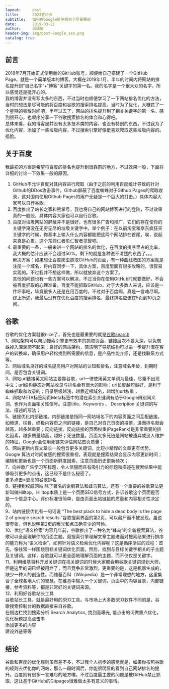 ```yaml
---
layout:     post
title:      2023宣讲会
subtitle:   如何在Google排序规则下尽量靠前
date:       2019-03-21
author:     周瑞阳
header-img: img/post-Google_seo.png
catalog: true
---
```


## 前言
2018年7月开始正式使用新的GitHub账号，顺便给自己搭建了一个GitHub Page，就是一个简单版本的博客。大概在2019年1月，半年的时间内将网站的排名提升到“自己名字”+“博客”关键字的第一名。我的名字是一个很大众的名字，所以感觉还是挺开心的。    
我的博客并没有写太多的东西，不过当时也顺便学习了一下网站排名优化的方法，当时的想法是尽可能的将百度和谷歌的搜索排名提高。当时为了优化，大概花了一个星期的零散时间吧，半年过去了，网站的排名提升到了相关关键字的第一名，感到很开心，也顺序分享一下谷歌搜索排名的体会和心得吧。  
总体来看，我的博客里并没有太多技术类的内容，也没有特别的东西，不过我为了优化内容，添加了一些垃圾内容，不过搜索引擎好像挺喜欢爬取这些垃圾内容的。捂脸。  

## 关于百度
我最初的方案是希望将百度的排名也提升到很靠前的地方，不过效果一般，下面将详细的讨论一下效果一般的原因。   
1. GitHub不允许百度对其内容进行爬取（由于之前的利用百度统计导致的针对Github的DDos攻击事件，Github屏蔽了百度蜘蛛对于Github Pages的爬取收录，这对国内使用Github Pages的用户无疑是一个巨大的打击。）具体内容大家可以自行谷歌。   
2. 百度推出了站长之家和熊掌号，我也将自己的网站博客进行的登陆，不过效果真的一般般，具体内容大家也可以自行谷歌。  
3. 百度对垃圾网站的屏蔽并不是很好，也有很多广告和推广，它们的存在使你的关键字淹没在无穷无尽的垃圾关键字中。举个例子：在以前淘宝和京东疯狂买关键字的时候，你基本上输入什么内容都能把这两个网站排在首尾，唉，说起来真是心累。这个东西仁者见仁智者见智吧。  
4. 最重要的一条，一般来讲一个网站的排名的优化，在百度的排序里占的比率，我大概的估计应该不会超过50%。剩下的就是各种说不清楚的东西了。。。  
解决方案：如果想让百度爬虫抓取GitHub的页面，有一种曲线救国的方案就是注册一个域名，将内容同步一下，具体方案，百度里面有很多攻略的，很容易实现的。不过我并不想这样做，所以就放弃这个方案了。  
其他的问题也有一些方案可以解决，不过当你在使用GitHub时就要做好，不会被百度抓取的心理准备。百度不能抓取GitHub，对于大多数人来说，应该是一件坏事吧，毕竟很多人还是在用百度的。不过对于百度啊，真是一言难尽啊。   
综上所述，我最后没有在优化百度的搜索排名，最终排名应该在5页到10页之间。  

## 谷歌
谷歌的优化方案就很nice了，首先也是最重要的就是[谷歌search](https://search.google.com/)  
1、网站架构可以帮助搜索引擎更有效率的抓取页面，链接层次不要太深，以免蜘蛛掉入深渊爬不起来；良好的网站架构，简洁明了导航结构可以进一步提升潜在客户的转换率，确保用户轻松找到所需要的信息，是产品性能介绍，还是找联系方式等。  
2、网站域名良好的域名提高用户对网站的认知和排名，注意域名年龄，到期时间，是否包含关键词。  
3、网站url链接英文网站主要靠谷歌，url一律使用英文单词为最佳，尽量不出现中文；url结构静态对网站收录与排名会有很大的影响；url长度越短越好，是利于蜘蛛抓取和收录的；目录层级越浅，越靠近根域名，越增加url权重；  
4、网站META标签网页Meta标签中的潜在索引关键词有助于Google辨别同义词，也作为页面相关性信号。注意title、Keywords 、 Description 关键词的写法、描述的写法；  
5、链接优化内部链接。内部链接是指同一网站域名下的内容页面之间互相链接。如频道、栏目、终极内容页之间的链接，是自己对自己页面的投票，进而排名就会越高，越多越重要；反向链接。反向链接的页面权重(PageRank)是非常重要的排名因素，越多质量越高，越好；死链数量。页面太多死链是网站被遗弃或没人维护的特征，Google会使用死链来评估网站首页质量；  
6、网站更新内容文章长一般包含更多关键词，比短小精悍的文章更有优势。Google 算法对时间敏感的搜索很重视，表现就是搜索结果会显示内容更新时间；编辑和更新也是一个页面新鲜度因素，注意页面历史更新频次；  
7、向谷歌广告学习写标题，令人信服而且有吸引力的标题和描述在搜索结果中能够吸引更多的点击，这已经不是什么秘密了。  
更多点击=更高的谷歌排名  
8、链接到权威网站
除了著名的企鹅算法和蜂鸟算法，还有一个重要的谷歌算法更新叫做Hilltop。Hilltop本质上是一个页面SEO信号方式，告诉谷歌这个页面是否是一个信息中心。评价标准很简单，是由页面出站链接的质量和内容相关性决定的。  
9、站内链接优化有一句话说 “The best plack to hide a dead body is the page 2 of google search results.”谷歌搜索界面的第2页，可以藏尸而不被发现。虽说很夸张，但也说明第2页的曝光和点击确实少的可怜。  
10、优化“语义检索”内容几年前，谷歌推出了一种名为“蜂鸟”的全新搜索算法，谷歌可以全面理解你的页面主题。而搜索引擎理解文章主题进而对搜索结果进行排序的能力称为“语义检索”。如何针对语义检索优化内容呢？这是循序渐进的过程：首先，像往常一样围绕目标关键词优化页面。然后，找到与目标关键字相关的子主题及关键词。这样，谷歌就可以更全面地理解页面的主题，而不仅仅是关键字。  
11、利用维基百科开发关键词在找关键词的时候大家都会用谷歌关键词规划大师，但是这里的词已经被用烂了，而且竞争非常激烈，更重要的是，这是机器生成的，缺少一种人的创造性。而维基百科（Wikipedia）是一个非常理想的地方，这里集合了全球各地人们的智慧。在维基中输入一个关键词，页面中的内容目录，内部链接，参考资料等，都是非常好的关键词来源。  
12、利用好谷歌站长工具  
谷歌站长工具，就是最好用的SEO工具。与市场上大多数SEO软件不同的是，谷歌搜索控制台的数据直接来自谷歌。  
在侧边栏找到搜索分析 Search Analytics, 找到高曝光, 低点击的词做重点优化，  
优化标题提高点击率  
添加更多的内容  
建设外链等等  

## 结论
谷歌和百度的优化规则虽然差不多，不过我个人初步的感觉就是，如果你按照谷歌的规则去优化你的网站，那么一段时间后，你能很明显的看到自己网站排名的提升。百度则有很多一言难尽的地方唉。不过百度最主要的问题是被GitHub禁止抓取，这让基于GitHub的Gitpages很难做太多有意义的事情。

